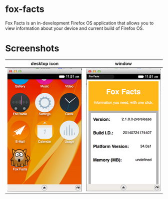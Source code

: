 fox-facts
=========

Fox Facts is an in-development Firefox OS application that allows you to view information about your device and current build of Firefox OS.

Screenshots
===========

desktop icon | window 
--- | ---
![alt tag](resources/screenshots/desktop_icon.png) | ![alt tag](resources/screenshots/window.png)
